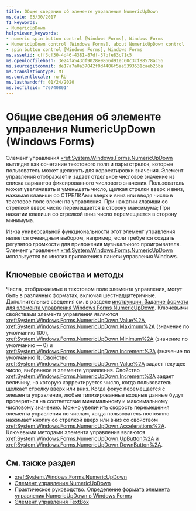 ```yaml
---
title: Общие сведения об элементе управления NumericUpDown
ms.date: 03/30/2017
f1_keywords:
- NumericUpDown
helpviewer_keywords:
- numeric spin button control [Windows Forms], Windows Forms
- NumericUpDown control [Windows Forms], about NumericUpDown control
- spin button control [Windows Forms], Windows Forms
ms.assetid: cff3cf30-4d46-4381-87df-37bfe83c71c5
ms.openlocfilehash: 3e24fa543df9028e9866d91ec60c3cf88578ac56
ms.sourcegitcommit: de17a7a0a37042f0d4406f5ae5393531caeb25ba
ms.translationtype: MT
ms.contentlocale: ru-RU
ms.lasthandoff: 01/24/2020
ms.locfileid: "76740801"
---
```

# <a name="numericupdown-control-overview-windows-forms"></a>Общие сведения об элементе управления NumericUpDown (Windows Forms)
Элемент управления <xref:System.Windows.Forms.NumericUpDown> выглядит как сочетание текстового поля и пары стрелок, которые пользователь может щелкнуть для корректировки значения. Элемент управления отображает и задает отдельное числовое значение из списка вариантов фиксированного числового значения. Пользователь может увеличивать и уменьшать число, щелкая стрелки вверх и вниз, нажимая клавиши со СТРЕЛКАми вверх и вниз или вводя число в текстовое поле элемента управления. При нажатии клавиши со стрелкой вверх число перемещается в сторону максимума; При нажатии клавиши со стрелкой вниз число перемещается в сторону минимума.  
  
 Из-за универсальной функциональности этот элемент управления является очевидным выбором, например, если требуется создать регулятор громкости для приложения музыкального проигрывателя. Элемент управления <xref:System.Windows.Forms.NumericUpDown> используется во многих приложениях панели управления Windows.  
  
## <a name="key-properties-and-methods"></a>Ключевые свойства и методы  
 Числа, отображаемые в текстовом поле элемента управления, могут быть в различных форматах, включая шестнадцатеричные. Дополнительные сведения см. в разделе [инструкции. Задание формата для элемента управления Windows Forms NumericUpDown](how-to-set-the-format-for-the-windows-forms-numericupdown-control.md). Ключевыми свойствами элемента управления являются <xref:System.Windows.Forms.NumericUpDown.Value%2A>, <xref:System.Windows.Forms.NumericUpDown.Maximum%2A> (значение по умолчанию 100), <xref:System.Windows.Forms.NumericUpDown.Minimum%2A> (значение по умолчанию — 0) и <xref:System.Windows.Forms.NumericUpDown.Increment%2A> (значение по умолчанию 1). Свойство <xref:System.Windows.Forms.NumericUpDown.Value%2A> задает текущее число, выбранное в элементе управления. Свойство <xref:System.Windows.Forms.NumericUpDown.Increment%2A> задает величину, на которую корректируется число, когда пользователь щелкает стрелку вверх или вниз. Когда фокус перемещается с элемента управления, любые типизированные входные данные будут проверяться на соответствие минимальному и максимальному числовому значению. Можно увеличить скорость перемещения элемента управления по числам, когда пользователь постоянно нажимает кнопку со стрелкой вверх или вниз со свойством <xref:System.Windows.Forms.NumericUpDown.Accelerations%2A>. Ключевыми методами элемента управления являются <xref:System.Windows.Forms.NumericUpDown.UpButton%2A> и <xref:System.Windows.Forms.NumericUpDown.DownButton%2A>.  
  
## <a name="see-also"></a>См. также раздел

- <xref:System.Windows.Forms.NumericUpDown>
- [Элемент управления NumericUpDown](numericupdown-control-windows-forms.md)
- [Практическое руководство. Определение формата элемента управления NumericUpDown в Windows Forms](how-to-set-the-format-for-the-windows-forms-numericupdown-control.md)
- [Элемент управления TextBox](textbox-control-windows-forms.md)
